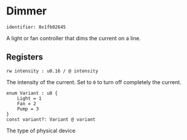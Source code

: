 # Dimmer

    identifier: 0x1fb02645

A light or fan controller that dims the current on a line.

## Registers

    rw intensity : u0.16 / @ intensity

The intensity of the current. Set to `0` to turn off completely the current.

    enum Variant : u8 {
        Light = 1
        Fan = 2
        Pump = 3
    }
    const variant?: Variant @ variant

The type of physical device
